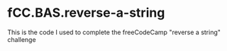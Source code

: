 # fCC.BAS.reverse-a-string
This is the code I used to complete the freeCodeCamp "reverse a string" challenge

